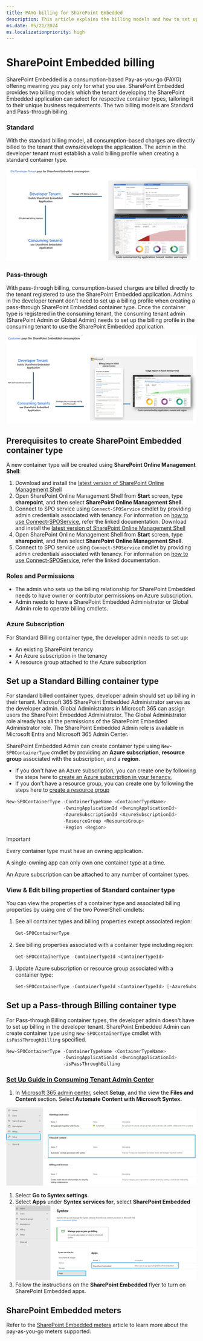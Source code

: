 ```yaml
---
title: PAYG billing for SharePoint Embedded
description: This article explains the billing models and how to set up PAYG billing.
ms.date: 05/21/2024
ms.localizationpriority: high
---
```


# SharePoint Embedded billing

SharePoint Embedded is a consumption-based Pay-as-you-go (PAYG) offering meaning you pay only for what you use. SharePoint Embedded provides two billing models which the tenant developing the SharePoint Embedded application can select for respective container types, tailoring it to their unique business requirements. The two billing models are Standard and Pass-through billing.

### Standard

With the standard billing model, all consumption-based charges are directly billed to the tenant that owns/develops the application. The admin in the developer tenant  must establish a valid billing profile when creating a standard container type.

![Standard](../../../images/1bill521.png)

### Pass-through

With pass-through billing, consumption-based charges are billed directly to the tenant registered to use the SharePoint Embedded application. Admins in the developer tenant don't need to set up a billing profile when creating a pass-through SharePoint Embedded container type. Once the container type is registered in the consuming tenant, the consuming tenant admin (SharePoint Admin or Global Admin) needs to set up the billing profile in the consuming tenant to use the SharePoint Embedded application.

![Pass Through](../../../images/2bill521.png)

## Prerequisites to create SharePoint Embedded container type

A new container type will be created using **SharePoint Online Management Shell**:

1. Download and install the [latest version of SharePoint Online Management Shell](https://www.microsoft.com/download/details.aspx?id=35588)
1. Open SharePoint Online Management Shell from **Start** screen, type **sharepoint**, and then select **SharePoint Online Management Shell**.
1. Connect to SPO service using `Connect-SPOService` cmdlet by providing admin credentials associated with tenancy. For information on [how to use Connect-SPOService](/powershell/module/sharepoint-online/connect-sposervice), refer the linked documentation. Download and install the [latest version of SharePoint Online Management Shell](https://www.microsoft.com/download/details.aspx?id=35588)
1. Open SharePoint Online Management Shell from **Start** screen, type **sharepoint**, and then select **SharePoint Online Management Shell**.
1. Connect to SPO service using `Connect-SPOService` cmdlet by providing admin credentials associated with tenancy. For information on [how to use Connect-SPOService](/powershell/module/sharepoint-online/connect-sposervice), refer the linked documentation.

### Roles and Permissions

- The admin who sets up the billing relationship for SharePoint Embedded needs to have owner or contributor permissions on Azure subscription.
- Admin needs to have a SharePoint Embedded Administrator or Global Admin role to operate billing cmdlets.

### Azure Subscription

For Standard Billing container type, the developer admin needs to set up:

- An existing SharePoint tenancy
- An Azure subscription in the tenancy
- A resource group attached to the Azure subscription

## Set up a Standard Billing container type

For standard billed container types, developer admin should set up billing in their tenant. Microsoft 365 SharePoint Embedded Administrator serves as the developer admin. Global Administrators in Microsoft 365 can assign users the SharePoint Embedded Administrator. The Global Administrator role already has all the permissions of the SharePoint Embedded Administrator role. The SharePoint Embedded Admin role is available in Microsoft Entra and Microsoft 365 Admin Center.

SharePoint Embedded Admin can create container type using `New-SPOContainerType` cmdlet by providing an **Azure subscription**, **resource group** associated with the subscription, and a **region**.

- If you don't have an Azure subscription, you can create one by following the steps here to [create an Azure subscription in your tenancy](/azure/cloud-adoption-framework/ready/azure-best-practices/initial-subscriptions),
- If you don't have a resource group, you can create one by following the steps here to [create a resource group](/azure/azure-resource-manager/management/manage-resource-groups-portal)

```powershell
New-SPOContainerType -ContainerTypeName <ContainerTypeName>
                     -OwningApplicationId <OwningApplicationId>
                     -AzureSubscriptionId <AzureSubscriptionId>
                     -ResourceGroup <ResourceGroup>
                     -Region <Region>
```

> [!IMPORTANT]
> Every container type must have an owning application.
>
> A single-owning app can only own one container type at a time.
>
> An Azure subscription can be attached to any number of container types.

### View & Edit billing properties of Standard container type

You can view the properties of a container type and associated billing properties by using one of the two PowerShell cmdlets:

1. See all container types and billing properties except associated region:

    ```powershell
    Get-SPOContainerType
    ```

1. See billing properties associated with a container type including region:

    ```powershell
    Get-SPOContainerType -ContainerTypeId <ContainerTypeId>
    ```

1. Update Azure subscription or resource group associated with a container type:

    ```powershell
    Set-SPOContainerType -ContainerTypeId <ContainerTypeId> [-AzureSubscriptionId <AzureSubscriptionId>] [-ResourceGroup <ResourceGroup>]
    ```


## Set up a Pass-through Billing container type
For Pass-through Billing container types, the developer admin doesn't have to set up billing in the developer tenant. SharePoint Embedded Admin can create container type using `New-SPOContainerType` cmdlet with  `isPassThroughBilling` specified.

```powershell
New-SPOContainerType -ContainerTypeName <ContainerTypeName>
                     -OwningApplicationId <OwningApplicationId>
                     -isPassThroughBilling 
```

### [Set Up Guide in Consuming Tenant Admin Center]()

1. In [Microsoft 365 admin center](https://admin.microsoft.com/), select **Setup**, and the view the **Files and Content** section. Select **Automate Content with Microsoft Syntex.**

  ![Microsoft 365 admin center Files and Content](../../../images/DTCBilling1.png)

1. Select **Go to Syntex settings**.
1. Select **Apps** under **Syntex services for**, select **SharePoint Embedded**
![Microsoft 365 admin center SharePoint Embedded Billing setting](../../../images/DTCBilling2.png)
1. Follow the instructions on the **SharePoint Embedded** flyer to turn on SharePoint Embedded apps.

## SharePoint Embedded meters

Refer to the [SharePoint Embedded meters](meters.md) article to learn more about the pay-as-you-go meters supported.
